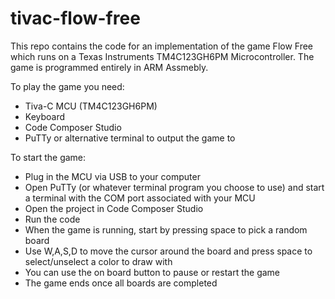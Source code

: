 # tivac-flow-free

This repo contains the code for an implementation of the game Flow Free which runs on a Texas Instruments TM4C123GH6PM Microcontroller.  The game is programmed entirely in ARM Assmebly.

To play the game you need:

- Tiva-C MCU (TM4C123GH6PM)
- Keyboard
- Code Composer Studio
- PuTTy or alternative terminal to output the game to

To start the game:
- Plug in the MCU via USB to your computer
- Open PuTTy (or whatever terminal program you choose to use) and start a terminal with the COM port associated with your MCU
- Open the project in Code Composer Studio
- Run the code
- When the game is running, start by pressing space to pick a random board
- Use W,A,S,D to move the cursor around the board and press space to select/unselect a color to draw with
- You can use the on board button to pause or restart the game
- The game ends once all boards are completed

  
